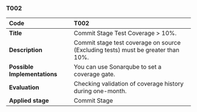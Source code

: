 ### T002

|**Code**           | **T002** |
| :--               | :--      |
|**Title**          | Commit Stage Test Coverage > 10%. |
|**Description**    | Commit stage test coverage on source (Excluding tests) must be greater than 10%.|
|**Possible Implementations** | You can use Sonarqube to set a coverage gate.|
|**Evaluation**     | Checking validation of coverage history during one-month.|
|**Applied stage**  | Commit Stage|
